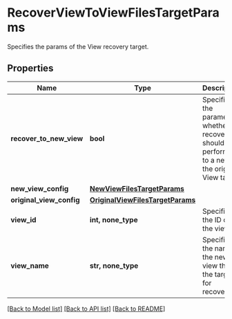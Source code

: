 # RecoverViewToViewFilesTargetParams

Specifies the params of the View recovery target.

## Properties
Name | Type | Description | Notes
------------ | ------------- | ------------- | -------------
**recover_to_new_view** | **bool** | Specifies the parameter whether the recovery should be performed to a new or the original View target. | 
**new_view_config** | [**NewViewFilesTargetParams**](NewViewFilesTargetParams.md) |  | [optional] 
**original_view_config** | [**OriginalViewFilesTargetParams**](OriginalViewFilesTargetParams.md) |  | [optional] 
**view_id** | **int, none_type** | Specifies the ID of the view. | [optional] 
**view_name** | **str, none_type** | Specifies the name of the new view that&#39;s the target for recovery. | [optional] 

[[Back to Model list]](../README.md#documentation-for-models) [[Back to API list]](../README.md#documentation-for-api-endpoints) [[Back to README]](../README.md)



